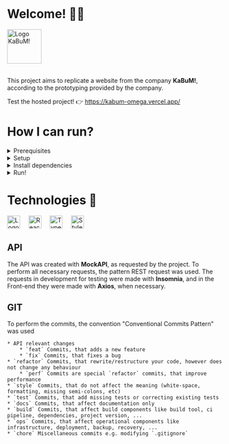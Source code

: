 # Welcome! 🚀🚀

<div align="left">
  <img src="https://logodownload.org/wp-content/uploads/2017/11/kabum-logo-2.png" alt="Logo KaBuM!" height="80px;"/>
  <br>
  <br>
</div>

This project aims to replicate a website from the company <strong>KaBuM!</strong>, according to the prototyping provided by the company.

Test the hosted project! 👉 https://kabum-omega.vercel.app/

# How I can run?

<details>
  <summary>Prerequisites</summary>
<br>

## Prerequisites
You will need [Node.js](https://nodejs.org) version 8.0 or greater installed on your system.

</details>

<details>
  <summary>Setup</summary>
<br>

## Setup

Get the code by either cloning this repository using git

```
git clone https://github.com/MarlonTereziano/KaBuM.git
```

... or [downloading source code](https://github.com/MarlonTereziano/KaBuM/archive/master.zip) code as a zip archive.
</details>

<details>
  <summary>Install dependencies</summary>
<br>

## Install dependencies

Once downloaded, open the terminal in the project directory, and install dependencies with:

```
yarn install
```
</details>
<details>
  <summary>Run!</summary>
<br>
Then start the example page with:

```
yarn dev
```

The app should now be up and running at http://localhost:3000 🚀
</details>

# Technologies 🧙‍

<div align="left">
  <img src="https://upload.wikimedia.org/wikipedia/commons/thumb/8/8e/Nextjs-logo.svg/1280px-Nextjs-logo.svg.png" alt="Logo Next" height="30px;" />
  &nbsp;
  &nbsp;
  <img src="https://upload.wikimedia.org/wikipedia/commons/thumb/a/a7/React-icon.svg/1200px-React-icon.svg.png" alt="ReactJS" height="30px;"/>
  &nbsp;
  &nbsp;
  <img src="https://cdn-icons-png.flaticon.com/512/5968/5968381.png" alt="TypeScript" height="30px;"/>
  &nbsp;
  &nbsp;
  <img src="https://raw.githubusercontent.com/styled-components/brand/master/styled-components.png" alt="Styled-Components" height="30px;"/>
</div>

## API

The API was created with <strong>MockAPI</strong>, as requested by the project. To perform all necessary requests, the pattern REST request was used. The requests in development for testing were made with <strong>Insomnia</strong>, and in the Front-end they were made with <strong>Axios</strong>, when necessary.

## GIT

To perform the commits, the convention "Conventional Commits Pattern" was used
```
* API relevant changes
    * `feat` Commits, that adds a new feature
    * `fix` Commits, that fixes a bug
* `refactor` Commits, that rewrite/restructure your code, however does not change any behaviour
    * `perf` Commits are special `refactor` commits, that improve performance
* `style` Commits, that do not affect the meaning (white-space, formatting, missing semi-colons, etc)
* `test` Commits, that add missing tests or correcting existing tests
* `docs` Commits, that affect documentation only
* `build` Commits, that affect build components like build tool, ci pipeline, dependencies, project version, ...
* `ops` Commits, that affect operational components like infrastructure, deployment, backup, recovery, ...
* `chore` Miscellaneous commits e.g. modifying `.gitignore`
```
